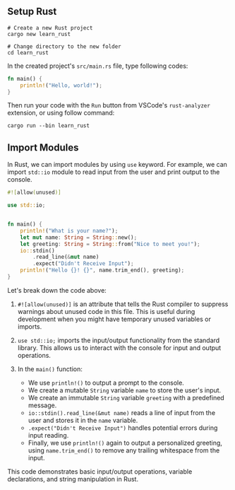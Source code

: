 ## Setup Rust

```shell
# Create a new Rust project
cargo new learn_rust

# Change directory to the new folder
cd learn_rust
```

In the created project's `src/main.rs` file, type following codes:

```rust
fn main() {
    println!("Hello, world!");
}
```

Then run your code with the `Run` button from VSCode's `rust-analyzer` extension, or using follow command:

```shell
cargo run --bin learn_rust
```

## Import Modules

In Rust, we can import modules by using `use` keyword.
For example, we can import `std::io` module to read input from the user and print output to the console.


```rust
#![allow(unused)]

use std::io;


fn main() {
    println!("What is your name?");
    let mut name: String = String::new();
    let greeting: String = String::from("Nice to meet you!");
    io::stdin()
        .read_line(&mut name)
        .expect("Didn't Receive Input");
    println!("Hello {}! {}", name.trim_end(), greeting);
}
```

Let's break down the code above:

1. `#![allow(unused)]` is an attribute that tells the Rust compiler to suppress warnings about unused code in this file. This is useful during development when you might have temporary unused variables or imports.

2. `use std::io;` imports the input/output functionality from the standard library. This allows us to interact with the console for input and output operations.

3. In the `main()` function:
   - We use `println!()` to output a prompt to the console.
   - We create a mutable `String` variable `name` to store the user's input.
   - We create an immutable `String` variable `greeting` with a predefined message.
   - `io::stdin().read_line(&mut name)` reads a line of input from the user and stores it in the `name` variable.
   - `.expect("Didn't Receive Input")` handles potential errors during input reading.
   - Finally, we use `println!()` again to output a personalized greeting, using `name.trim_end()` to remove any trailing whitespace from the input.

This code demonstrates basic input/output operations, variable declarations, and string manipulation in Rust.

